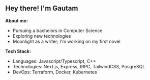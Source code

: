 ## Hey there! I'm Gautam

**About me:**
- Pursuing a bachelors in Computer Science
- Exploring new technologies
- Moonlight as a writer; I'm working on my first novel

**Tech Stack:**
- Languages: Javascript/Typescript, C++
- Technologies: Next.js, Express, tRPC, TailwindCSS, PosgreSQL
- DevOps: Terraform, Docker, Kubernetes
